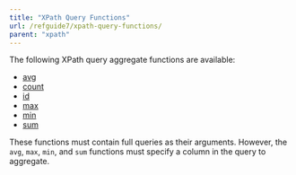 ```yaml
---
title: "XPath Query Functions"
url: /refguide7/xpath-query-functions/
parent: "xpath"
---
```


The following XPath query aggregate functions are available:

* [avg](/refguide/xpath-avg/)
* [count](/refguide/xpath-count/)
* [id](/refguide7/xpath-id/)
* [max](/refguide/xpath-max/)
* [min](/refguide/xpath-min/)
* [sum](/refguide/xpath-sum/)

These functions must contain full queries as their arguments. However, the `avg`, `max`, `min`, and `sum` functions must specify a column in the query to aggregate.


